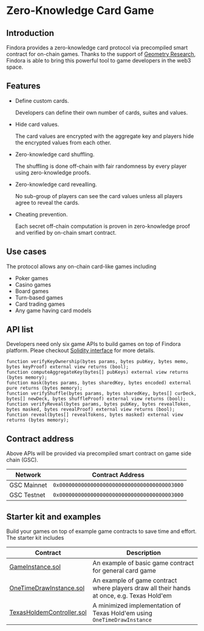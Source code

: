 # Zero-Knowledge Card Game

## Introduction

Findora provides a zero-knowledge card protocol via precompiled smart contract for on-chain games. Thanks to the support of [Geometry Research](https://geometryresearch.xyz), Findora is able to bring this powerful tool to game developers in the web3 space.

## Features

- Define custom cards.
    
    Developers can define their own number of cards, suites and values.

- Hide card values.
    
    The card values are encrypted with the aggregate key and players hide the encrypted values from each other.

- Zero-knowledge card shuffling.
    
    The shuffling is done off-chain with fair randomness by every player using zero-knowledge proofs.

- Zero-knowledge card revealling.
    
    No sub-group of players can see the card values unless all players agree to reveal the cards.

- Cheating prevention.
    
    Each secret off-chain computation is proven in zero-knowledge proof and verified by on-chain smart contract.


## Use cases

The protocol allows any on-chain card-like games including
- Poker games
- Casino games
- Board games
- Turn-based games
- Card trading games
- Any game having card models

## API list

Developers need only six game APIs to build games on top of Findora platform. Pleae checkout [Solidity interface](https://github.com/FindoraNetwork/zkcard-contracts/blob/main/interfaces/IMentalPoker.sol) for more details.
```
function verifyKeyOwnership(bytes params, bytes pubKey, bytes memo, bytes keyProof) external view returns (bool);
function computeAggregateKey(bytes[] pubKeys) external view returns (bytes memory);
function mask(bytes params, bytes sharedKey, bytes encoded) external pure returns (bytes memory);
function verifyShuffle(bytes params, bytes sharedKey, bytes[] curDeck, bytes[] newDeck, bytes shuffleProof) external view returns (bool);
function verifyReveal(bytes params, bytes pubKey, bytes revealToken, bytes masked, bytes revealProof) external view returns (bool);
function reveal(bytes[] revealTokens, bytes masked) external view returns (bytes memory);
```

## Contract address

Above APIs will be provided via precompiled smart contract on game side chain (GSC).

| Network | Contract Address |
| -------- | ------ |
| GSC Mainnet | ```0x0000000000000000000000000000000000003000``` |
| GSC Testnet | ```0x0000000000000000000000000000000000003000``` |

## Starter kit and examples

Build your games on top of example game contracts to save time and effort. The starter kit includes

| Contract | Description |
| -------- | ------ |
| [GameInstance.sol](https://github.com/FindoraNetwork/zkcard-contracts/blob/main/contracts/GameInstance.sol) | An example of basic game contract for general card game |
| [OneTimeDrawInstance.sol](https://github.com/FindoraNetwork/zkcard-contracts/blob/main/contracts/OneTimeDrawInstance.sol) | An example of game contract where players draw all their hands at once, e.g. Texas Hold'em |
| [TexasHoldemController.sol](https://github.com/FindoraNetwork/zkcard-contracts/blob/main/examples/TexasHoldemController.sol) | A minimized implementation of Texas Hold'em using `OneTimeDrawInstance`|
